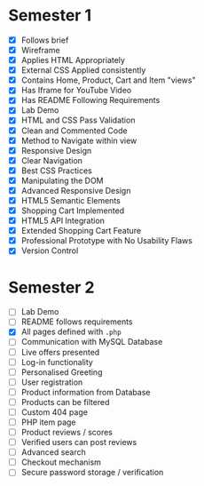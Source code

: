 # Semester 1
- [x] Follows brief
- [x] Wireframe
- [x] Applies HTML Appropriately
- [x] External CSS Applied consistently
- [x] Contains Home, Product, Cart and Item "views"
- [x] Has Iframe for YouTube Video
- [x] Has README Following Requirements
- [x] Lab Demo
- [x] HTML and CSS Pass Validation
- [x] Clean and Commented Code
- [x] Method to Navigate within view
- [x] Responsive Design
- [x] Clear Navigation
- [x] Best CSS Practices
- [x] Manipulating the DOM
- [x] Advanced Responsive Design
- [x] HTML5 Semantic Elements
- [x] Shopping Cart Implemented
- [x] HTML5 API Integration
- [x] Extended Shopping Cart Feature
- [x] Professional Prototype with No Usability Flaws
- [x] Version Control

# Semester 2
- [ ] Lab Demo
- [ ] README follows requirements
- [x] All pages defined with `.php`
- [ ] Communication with MySQL Database
- [ ] Live offers presented
- [ ] Log-in functionality
- [ ] Personalised Greeting
- [ ] User registration
- [ ] Product information from Database
- [ ] Products can be filtered
- [ ] Custom 404 page
- [ ] PHP item page
- [ ] Product reviews / scores
- [ ] Verified users can post reviews
- [ ] Advanced search
- [ ] Checkout mechanism
- [ ] Secure password storage / verification
